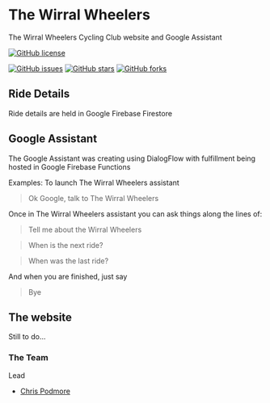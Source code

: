 # The Wirral Wheelers
The Wirral Wheelers Cycling Club website and Google Assistant

[![GitHub license](https://img.shields.io/badge/license-Apache%202-blue.svg)](https://raw.githubusercontent.com/cjp666/TheWirralWheelers/master/LICENSE)

[![GitHub issues](https://img.shields.io/github/issues/cjp666/TheWirralWheelers.svg)](https://github.com/cjp666/TheWirralWheelers/issues)
[![GitHub stars](https://img.shields.io/github/stars/cjp666/TheWirralWheelers.svg)](https://github.com/cjp666/TheWirralWheelers/stargazers)
[![GitHub forks](https://img.shields.io/github/forks/cjp666/TheWirralWheelers.svg)](https://github.com/cjp666/TheWirralWheelers/network)

## Ride Details
Ride details are held in Google Firebase Firestore

## Google Assistant
The Google Assistant was creating using DialogFlow with fulfillment being hosted in Google Firebase Functions

Examples:
To launch The Wirral Wheelers assistant
> Ok Google, talk to The Wirral Wheelers

Once in The Wirral Wheelers assistant you can ask things along the lines of:
> Tell me about the Wirral Wheelers

> When is the next ride?

> When was the last ride?

And when you are finished, just say
> Bye

## The website
Still to do...

### The Team
Lead
- [Chris Podmore](https://github/cjp666)
